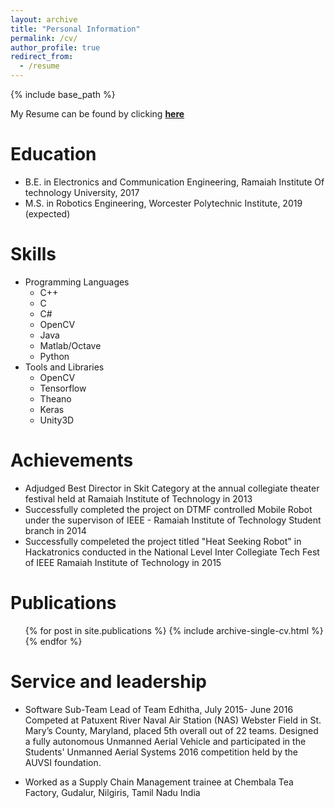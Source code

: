 ```yaml
---
layout: archive
title: "Personal Information"
permalink: /cv/
author_profile: true
redirect_from:
  - /resume
---
```


{% include base_path %}

My Resume can be found by clicking [**here**](/files/Resume.pdf)

Education
======
* B.E. in Electronics and Communication Engineering, Ramaiah Institute Of technology University, 2017
* M.S. in Robotics Engineering, Worcester Polytechnic Institute, 2019 (expected)
  
Skills
======
* Programming Languages
  * C++
  * C
  * C#
  * OpenCV
  * Java
  * Matlab/Octave
  * Python
* Tools and Libraries
  * OpenCV
  * Tensorflow
  * Theano
  * Keras
  * Unity3D

Achievements
======
* Adjudged Best Director in Skit Category at the annual collegiate theater festival held
at Ramaiah Institute of Technology in 2013
* Successfully completed the project on DTMF controlled Mobile Robot under the
supervison of IEEE - Ramaiah Institute of Technology Student branch in 2014
* Successfully compeleted the project titled "Heat Seeking Robot" in Hackatronics conducted
in the National Level Inter Collegiate Tech Fest of IEEE Ramaiah Institute of Technology in 2015

Publications
======
  <ul>{% for post in site.publications %}
    {% include archive-single-cv.html %}
  {% endfor %}</ul>

Service and leadership
======
* Software Sub-Team Lead of Team Edhitha, July 2015- June 2016
Competed at Patuxent River Naval Air Station (NAS) Webster Field in St. Mary’s County, Maryland,
placed 5th overall out of 22 teams. Designed a fully autonomous Unmanned Aerial Vehicle and participated in the Students' Unmanned Aerial Systems 2016 competition held by the AUVSI foundation.

* Worked as a Supply Chain Management trainee at Chembala Tea Factory, Gudalur,
Nilgiris, Tamil Nadu India
